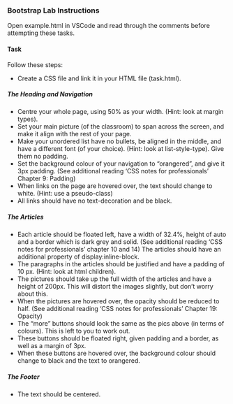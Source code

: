 ### Bootstrap Lab Instructions
Open example.html in VSCode and read through the comments before attempting these tasks.
#### Task
Follow these steps:
- Create a CSS file and link it in your HTML file (task.html).
##### The Heading and Navigation
- Centre your whole page, using 50% as your width. (Hint: look at margin types).
- Set your main picture (of the classroom) to span across the screen, and make it align with the rest of your page.
- Make your unordered list have no bullets, be aligned in the middle, and have a different font (of your choice). (Hint: look at list-style-type). Give them no padding.
- Set the background colour of your navigation to “orangered”, and give it 3px padding. (See additional reading ‘CSS notes for professionals’ Chapter 9: Padding)
- When links on the page are hovered over, the text should change to white. (Hint: use a pseudo-class)
- All links should have no text-decoration and be black. 

##### The Articles
- Each article should be floated left, have a width of 32.4%, height of auto and a border which is dark grey and solid. (See additional reading ‘CSS notes for professionals’ chapter 10 and 14)
The articles should have an additional property of display:inline-block.
- The paragraphs in the articles should be justified and have a padding of 10
px. (Hint: look at html children).
- The pictures should take up the full width of the articles and have a height of 200px. This will distort the images slightly, but don’t worry about this.
- When the pictures are hovered over, the opacity should be reduced to half. (See additional reading ‘CSS notes for professionals’ Chapter 19: Opacity)
- The “more” buttons should look the same as the pics above (in terms of colours). This is left to you to work out.
- These buttons should be floated right, given padding and a border, as well as a margin of 3px.
- When these buttons are hovered over, the background colour should change to black and the text to orangered.
##### The Footer
- The text should be centered.